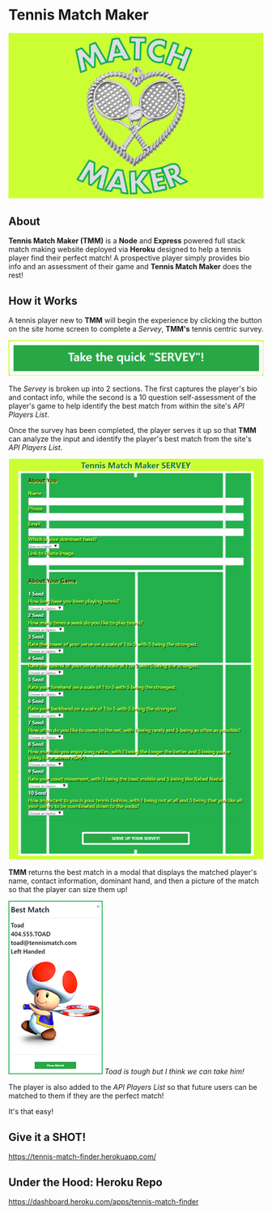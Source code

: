 # Tennis Match Maker

![](app/public/images/logo.png)

## About

**Tennis Match Maker (TMM)** is a **Node** and **Express** powered full stack match making website deployed via **Heroku** designed to help a tennis player find their perfect match!  A prospective player simply provides bio info and an assessment of their game and **Tennis Match Maker** does the rest!

## How it Works
 
A tennis player new to **TMM** will begin the experience by clicking the button on the site home screen to complete a _Servey_, **TMM's** tennis centric survey. 

![](app/public/images/survey.png)

The _Servey_ is broken up into 2 sections.  The first captures the player's bio and contact info, while the second is a 10 question self-assessment of the player's game to help identify the best match from within the site's _API Players List_. 

Once the survey has been completed, the player serves it up so that **TMM** can analyze the input and identify the player's best match from the site's _API Players List_.

![](app/public/images/serveyscreen.png)

**TMM** returns the best match in a modal that displays the matched player's name, contact information, dominant hand, and then a picture of the match so that the player can size them up!  

![](app/public/images/matchmodal.png)
_Toad is tough but I think we can take him!_

The player is also added to the _API Players List_ so that future users can be matched to them if they are the perfect match!

It's that easy!

## Give it a SHOT!

https://tennis-match-finder.herokuapp.com/

## Under the Hood: Heroku Repo

https://dashboard.heroku.com/apps/tennis-match-finder


